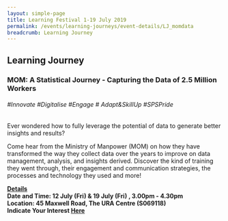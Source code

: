 ```yaml
---
layout: simple-page
title: Learning Festival 1-19 July 2019
permalink: /events/learning-journeys/event-details/LJ_momdata
breadcrumb: Learning Journey
---
```


## Learning Journey
### MOM: A Statistical Journey - Capturing the Data of 2.5 Million Workers

###### _#Innovate #Digitalise #Engage # Adapt&SkillUp #SPSPride_

Ever wondered how to fully leverage the potential of data to generate better insights and results?

Come hear from the Ministry of Manpower (MOM) on how they have transformed the way they collect data over the years to improve on data management, analysis, and insights derived. Discover the kind of training they went through, their engagement and communication strategies, the processes and technology they used and more!

<b><u>Details</u><br>
**Date and Time: 12 July (Fri) & 19 July (Fri) , 3.00pm - 4.30pm** <br>
**Location: 45 Maxwell Road, The URA Centre (S069118)** <br>
**Indicate Your Interest [Here](https://www.eventbrite.sg/e/a-statistical-journey-capturing-the-data-of-25-million-workers-by-the-ministry-of-manpower-mom-tickets-62246621320)** 

